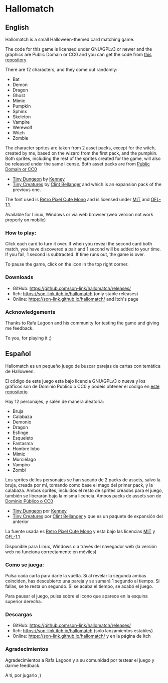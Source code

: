# Hallomatch

## English

Hallomatch is a small Halloween-themed card matching game.

The code for this game is licensed under GNU/GPLv3 or newer and the graphics are Public Domain or CC0 and you can get the code from [this repository](https://github.com/son-link/hallomatch)

There are 12 characters, and they come out randomly:
* Bat
* Demon
* Dragon
* Ghost
* Mimic
* Pumpkin
* Sphinx
* Skeleton
* Vampire
* Werewolf
* Witch
* Zombie

The character sprites are taken from 2 asset packs, except for the witch, created by me, based on the wizard from the first pack, and the pumpkin. Both sprites, including the rest of the sprites created for the game, will also be released under the same license. Both asset packs are from [Public Domain or CC0](http://creativecommons.org/publicdomain/zero/1.0/)

* [Tiny Dungeon](https://opengameart.org/content/tiny-dungeon) by [Kenney](https://kenney.nl/)
* [Tiny Creatures](https://opengameart.org/content/tiny-creatures) by [Clint Bellanger](ttps://opengameart.org/users/clint-bellanger) and which is an expansion pack of the previous one.

The font used is [Retro Pixel Cute Mono](https://github.com/TakWolf/retro-pixel-font) and is licensed under [MIT](https://en.wikipedia.org/wiki/MIT_License) and [OFL-1.1](https://openfontlicense.org/).

Available for Linux, Windows or via web browser (web version not work properly on mobile)

### How to play:

Click each card to turn it over. If when you reveal the second card both match, you have discovered a pair and 1 second will be added to your time. If you fail, 1 second is subtracted. If time runs out, the game is over.

To pause the game, click on the icon in the top right corner.

### Downloads

* GitHub: https://github.com/son-link/hallomatch/releases/
* Itch: https://son-link.itch.io/hallomatch (only stable releases)
* Online: https://son-link.github.io/hallomatch/ and Itch's page

### Acknowledgements

Thanks to Rafa Lagoon and his community for testing the game and giving me feedback.

To you, for playing it ;)

## Español

Hallomatch es un pequeño juego de buscar parejas de cartas con temática de Halloween.

El código de este juego esta bajo licencia GNU/GPLv3 o nueva y los gráficos son de Dominio Publico o CC0 y podéis obtener el código en [este repositorio](https://github.com/son-link/hallomatch)


Hay 12 personajes, y salen de manera aleatoria:
* Bruja
* Calabaza
* Demonio
* Dragon
* Esfinge
* Esqueleto
* Fantasma
* Hombre lobo
* Mimic
* Murciélago
* Vampiro
* Zombi

Los sprites de los personajes se han sacado de 2 packs de assets, salvo la bruja, creada por mí, tomando como base el mago del primer pack, y la calabaza. Ambos sprites, incluidos el resto de sprites creados para el juego, también se liberarán bajo la misma licencia. Ambos packs de assets son de [Dominio Público o CC0](http://creativecommons.org/publicdomain/zero/1.0/)

* [Tiny Dungeon](https://opengameart.org/content/tiny-dungeon) por [Kenney](https://kenney.nl/)
* [Tiny Creatures](https://opengameart.org/content/tiny-creatures) por [Clint Bellanger](https://opengameart.org/users/clint-bellanger) y que es un paquete de expansión del anterior

La fuente usada es [Retro Pixel Cute Mono](https://github.com/TakWolf/retro-pixel-font) y esta bajo las licencias [MIT](https://en.wikipedia.org/wiki/MIT_License) y [OFL-1.1](https://openfontlicense.org/)

Disponible para Linux, Windows o a través del navegador web (la versión web no funciona correctamente en móviles)

### Como se juega:

Pulsa cada carta para darle la vuelta. Si al revelar la segunda ambas coinciden, has descubierto una pareja y se sumará 1 segundo al tiempo. Si fallas, se te resta un segundo. Si se acaba el tiempo, se acabó el juego.

Para pausar el juego, pulsa sobre el icono que aparece en la esquina superior derecha.

### Descargas

* GitHub: https://github.com/son-link/hallomatch/releases/
* Itch: https://son-link.itch.io/hallomatch (solo lanzamientos estables)
* Online: https://son-link.github.io/hallomatch/ y en la página de Itch

### Agradecimientos

Agradecimientos a Rafa Lagoon y a su comunidad por testear el juego y darme feedback.

A ti, por jugarlo ;)